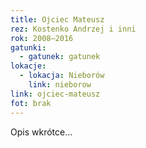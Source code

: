 ```yaml
---
title: Ojciec Mateusz
rez: Kostenko Andrzej i inni
rok: 2008–2016
gatunki: 
  - gatunek: gatunek
lokacje:
  - lokacja: Nieborów
    link: nieborow
link: ojciec-mateusz
fot: brak
---
```

Opis wkrótce…